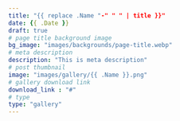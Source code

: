 ```yaml
---
title: "{{ replace .Name "-" " " | title }}"
date: {{ .Date }}
draft: true
# page title background image
bg_image: "images/backgrounds/page-title.webp"
# meta description
description: "This is meta description"
# post thumbnail
image: "images/gallery/{{ .Name }}.png"
# gallery download link
download_link : "#"
# type
type: "gallery"
---
```

